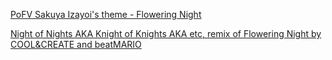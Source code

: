 [PoFV Sakuya Izayoi's theme - Flowering Night](https://www.youtube.com/watch?v=5wFRIWFraWQ)

[Night of Nights AKA Knight of Knights AKA etc, remix of Flowering Night by COOL&CREATE and beatMARIO](https://www.youtube.com/watch?v=vS_a8Edde8k)